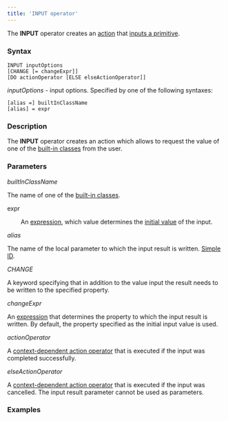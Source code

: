 ```yaml
---
title: 'INPUT operator'
---
```


The **INPUT** operator creates an [action](Actions.md) that [inputs a primitive](Primitive_input_INPUT.md).

### Syntax

    INPUT inputOptions 
    [CHANGE [= changeExpr]]
    [DO actionOperator [ELSE elseActionOperator]]

*inputOptions* - input options. Specified by one of the following syntaxes:

    [alias =] builtInClassName
    [alias] = expr

### Description

The **INPUT** operator creates an action which allows to request the value of one of the [built-in classes](Built-in_classes.md) from the user.

### Parameters

*builtInClassName*

The name of one of the [built-in classes](Built-in_classes.md). 

expr

        An [expression](Expression.md), which value determines the [initial value](Value_input.md#initial-values-and-automatic-change) of the input.

*alias*

The name of the local parameter to which the input result is written. [Simple ID](IDs.md#id-broken).

*CHANGE*

A keyword specifying that in addition to the value input the result needs to be written to the specified property.

*changeExpr*

An [expression](Expression.md) that determines the property to which the input result is written. By default, the property specified as the initial input value is used.

*actionOperator*

A [context-dependent action operator](Action_operator.md#context-dependent-operators) that is executed if the input was completed successfully.

*elseActionOperator*

A [context-dependent action operator](Action_operator.md#context-dependent-operators) that is executed if the input was cancelled. The input result parameter cannot be used as parameters.

### Examples



  
